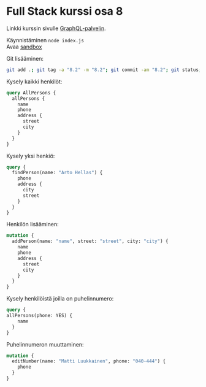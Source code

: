 # Full Stack kurssi osa 8

Linkki kurssin sivulle [GraphQL-palvelin](https://fullstackopen.com/osa8/graph_ql_palvelin).

Käynnistäminen `node index.js`  
Avaa [sandbox](https://studio.apollographql.com/sandbox/explorer)

Git lisääminen:  

```Bash
git add .; git tag -a "8.2" -m "8.2"; git commit -am "8.2"; git status; git tag -l
```

Kysely kaikki henkilöt:

```GraphQL
query AllPersons {
  allPersons {
    name
    phone
    address {
      street
      city
    }
  }
}
```

Kysely yksi henkiö:

```GraphQL
query {
  findPerson(name: "Arto Hellas") {
    phone 
    address {
      city 
      street
    }
  }
}
```

Henkilön lisääminen:

```GraphQL
mutation {
  addPerson(name: "name", street: "street", city: "city") {
    name
    phone
    address {
      street
      city
    }
  }
}
```

Kysely henkilöistä joilla on puhelinnumero:

```GraphQL
query {
allPersons(phone: YES) {
    name
  }
}
```

Puhelinnumeron muuttaminen:

```GraphQL
mutation {
  editNumber(name: "Matti Luukkainen", phone: "040-444") {
    phone
  }
}
```
